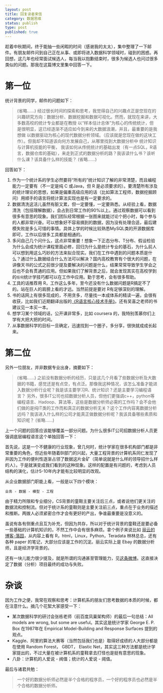 ```yaml
---
layout: post
title: 回复读者来信
category: 数据思维
status: publish
type: post
published: true
---
```


趁着中秋期间，终于能抽一些闲暇的时间（感谢我的太太），集中整理了一下邮件。有朋友邮件问到自己正在从事、或即将进入数据科学领域时，碰到的困惑。再回想，这几年也经常面试候选人，每当我以抱歉结束时，很多为候选人也问过很多类似的问题。那我在这篇博文里集中回答一下。

<!-- more -->

# 第一位

统计背景的同学，邮件的问题如下：

> (省略……)
>经过很长时间的探索和思考，我觉得自己的兴趣点正是您现在的兴趣研究方向：数据分析、数据挖掘和数据可视化。然而，就现在来讲，大多数高校的统计专业都是在教授  以“样本估计总体”为核心的传统统计，但是很明显，这已经逐渐不适应如今到来的大数据浪潮，并且，最重要的是我想做 以数据驱动为核心的现代数据分析领域。（应该就是您现在做的这块工作）。但我却不知道该向何方发展自己，从哪里找到大数据分析中 统计知识与计算机技能的平衡， 我该如何从传统统计的基础出发（有一点SQL，R语言，数据仓库的基础），来走到正式的数据分析的路？我该读什么书？该听什么课？该具备什么样的技能？
> (省略……)

回答如下：

1. 作为一个统计系的学生必然要将“所有的”统计知识了解的非常清楚，而且编程能力一定要有（不一定是纯 C 或Java，但 R 是必须要求的）。要清楚所有涉及的统计理论的思想，如果是偏重高级应用的话（比如算法工程师，数据挖掘顾问）用顺手的语言将统计算法实现也是有一定要求的。
2. 数据清洗这活儿虽然有脏又累，但一定要懂，一定要熟悉。从经验上看，数据清洗（包括理解数据），会占到日常工作的90%以上。通过观察数据可以看到很多有意思的现象。我们团队经常根据一张图来就能讨论个把小时，每个参与的人都非常兴奋。可以想象好不容易搞到的数据，因为没有处理合适，最后建模失败是多么可惜的事情。具体上学的时候比较熟悉MySQL类的开源数据库即可，工作以后很多工具都是相通的。
3. 多问自己几个问什么，这点非常重要！想象一下正态分布、T分布、假设检验为什么会成为统计课程里面必修，回归为什么是统计专业的基石，为什么前人可以想到用这么巧妙的方法来拟合现实。我们在工作中遇到的问题本质是什么？通过什么数据结合什么方法可以解决？国内高校教育有个很大的问题，在讲像天书的公式之前很少提及要解决的问题是什么，结果常常导致学生学会之后也不会有贯通的应用。但如果我们了解背景之后，就会发现其实在高校学到的`任何`统计学技巧都可以在工作中应用。勤于思考，会有很多帮助。
4. 工具的话推荐用 R，工作这么多年，至今还没有什么数据问题是R搞定不了的。站在巨人的肩膀上看的才远。当然前提是要对 R有足够深刻的理解。
5. 书的话网上有很多现成的，不用贪多，尽量找一本成体系的精读一遍，会很有收获，比如我们近期翻译出版的[《R语言核心技术手册》](http://item.jd.com/11520666.html)。还有吴喜之老师的书建议见一本买一本。
6. 想学习某个领域的话，公开课非常多，比如 coursera 的，我特别羡慕你们上学有大把大把的时间。
8. 从事数据科学的目标一旦确定，迅速找到一个圈子，多分享，很快就成成长起来。


# 第二位

另外一位朋友，并非数据专业出身，摘要如下：

> (省略……)
>之前没有数据分析的经历，只是这几个月看了些数据分析及大数据的书籍，感觉还是有点空，有点泛。那像我这种情况，该怎么准备才能进入数据分析行业呢？我是该主要学习R、统计知识？还是主要学习编程语言？
>另外，很多IT公司也招数据分析人员，但他们更强调c++，python等编程语言、Hadoop、算法等，这些是数据分析师必需的工作吗？会不会他们做的是纯IT类的工作而和真正的数据分析无关？这个工作内容离数据分析远吗？我该进入什么样的公司才能真正做数据分析呢？我该具备哪些素质和知识呢？
> (省略……)

上一个问题的回答应该能够覆盖一部分问题。为什么很多IT公司招数据分析人员更强调底层编程语言这个单独回答一下：

首先说，这是一个不健康的行业现象，曾几何时，统计学家在很多机构部门都是非常重要的角色，但近些年随着BI部门的兴起，大量工程背景的计算机系同仁发现了并因为工作的便利性逐渐占领了数据这片金矿（简单说就是什么样的领导招什么样的人）。于是就演变成我们看到的这种现象。这样的配置是有问题的，考虑到人员结构的演化，估计5-10年内才能有比较明显的改观。

从企业数据部门职能上看，一般是以下四个模块：

`业务 - 数据 - 模型 - 工程`

由于精力所限和专业细分，CS背景的童鞋主要关注后三点，或者说他们更关注的数据流和控制流。但对于统计系的童鞋则是主要关注前三点，重点在于业务的描述和推断。两拨人必须紧密合作才会有更好的产出，争谁最重要是没意义的。

虽说有各有侧重点且互为补充，但因为共存，所以对于统计背景的童鞋还是要必备一些基础的计算机知识的，不然工作中会有很多麻烦。拿个例子来说比如 [丽云的博客-落园](http://www.loyhome.cn/)，从内容上看有 R，html，Linux，Python，Teradata 林林总总，还有各种 paper 的笔记，大部分应该是工作的沉淀。丽云实际上是 Ebay 的数据分析师，且是经济学背景的。

还有一块儿能力很少提及，就是所谓的沟通甚至管理能力，见[这条微博](http://weibo.com/1784501333/y9d1SnqBh)。这直接决定了数据（分析）项目最终的成功与失败。

# 杂谈


因为工作之便，我常在观察和思考：计算机系的朋友们思考数据的本质的时候，都在注意什么。摘几个花絮大家感受一下：

- 某次数据科学的研讨会张栋老师（前百度凤巢架构师）的最后一句总结：All models are wrong, but some are useful。其实这是统计学家 George E. P. Box 在1987年在 Empirical Model-Building and Response Surfaces 提到的观点。
- Kaggle、阿里的算法大赛等（当然包括我们也是）取得好成绩的人大部分都是在使用 Random Forest， GBDT， Elastic Net，其实这三种方法都是统计学家提出的，不过大量在被计算机系的童鞋拿去打怪也是挺有意思的现象。
- 八卦：计算机的人爱说 - 阀值；统计的人爱说 - 阈值。

最后与诸君共勉：

> 一个好的数据分析师必然是半个合格的程序员，一个好的程序员也必然是半个合格的数据分析师。
